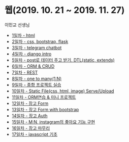 ﻿# 웹(2019. 10. 21 ~ 2019. 11. 27)

이민교 선생님



- [1일차 - html](1일차/2019-10-21.md)
- [2일차 - css, bootstrap, flask](2일차/2019-10-22.md)
- [3일차 - telegram chatbot](3일차/2019-10-23_telegram_chatbot.md)
- [4일차 - django intro](4일차/2019-10-24_django_introduction.md)
- [5일차 - post로 데이터 주고 받기, DTL(static, extends)](5일차/2019-10-28.md)
- [6일차 - ORM & CRUD](6일차/2019-10-29_CRUD.md)
- [7일차 - REST](7일차/2019-10-30_REST.md)
- [8일차 - one to many(1:N)](8일차/2019-10-31_db_FK.md)
- [9일차 - 종합 프로젝트 실습](9일차/2019-11-01.md)
- [10일차 - Static File(css, html, image) Serve/Upload](10일차/2019-11-04_STATIC_FILE.md)
- [11일차 - ORM연습 & 미니 프로젝트](11일차/2019-11-05_ORM연습.md)
- [12일차 - 장고 Form](12일차/2019-11-06_django_form.md)
- [13일차 - 장고 Form with bootstrap](13일차/2019-11-07_django_form_bootstrap.md)
- [14일차 - 장고 Auth](14일차/2019-11-11_auth.md)
- [15일차 - M:N, instagram의 좋아요 기능 구현](15일차/2019-11-12_MtoM_instagram.md)
- [16일차 - 장고 마무리](16일차/2019-11-13_final.md)
- [17일차 - javascript 기초](17일차/2019-11-14_js_fundamental.md)

